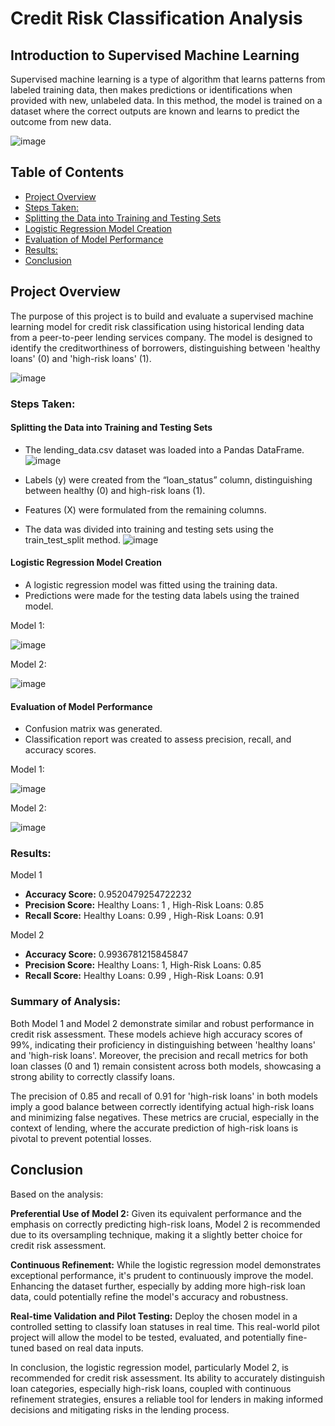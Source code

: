 # Credit Risk Classification Analysis

## Introduction to Supervised Machine Learning

Supervised machine learning is a type of algorithm that learns patterns from labeled training data, then makes predictions or identifications when provided with new, unlabeled data. In this method, the model is trained on a dataset where the correct outputs are known and learns to predict the outcome from new data.

![image](https://github.com/JasmineBamba/credit-risk-classification/assets/135666038/76321420-f251-41fa-8f5c-046171b70b8c)



## Table of Contents

- [Project Overview](#project-overview)
- [Steps Taken:](#steps-taken)
- [Splitting the Data into Training and Testing Sets](#splitting-the-data-into-training-and-testing-sets)
- [Logistic Regression Model Creation](#logistic-regression-model-creation)
- [Evaluation of Model Performance](#evaluation-of-model-performance)
- [Results:](#results)
- [Conclusion](#conclusion)

 
## Project Overview

The purpose of this project is to build and evaluate a supervised machine learning model for credit risk classification using historical lending data from a peer-to-peer lending services company. The model is designed to identify the creditworthiness of borrowers, distinguishing between 'healthy loans' (0) and 'high-risk loans' (1).

![image](https://github.com/JasmineBamba/credit-risk-classification/assets/135666038/f7aa7a24-0e6c-4ff2-a12d-0f0be2584177)


### Steps Taken:

#### Splitting the Data into Training and Testing Sets

- The lending_data.csv dataset was loaded into a Pandas DataFrame.
![image](https://github.com/JasmineBamba/credit-risk-classification/assets/135666038/00390a6a-fea7-4577-86b6-88e3accea607)

- Labels (y) were created from the “loan_status” column, distinguishing between healthy (0) and high-risk loans (1).
- Features (X) were formulated from the remaining columns.
- The data was divided into training and testing sets using the train_test_split method.
![image](https://github.com/JasmineBamba/credit-risk-classification/assets/135666038/d943e4fc-b469-4cb1-a088-6db32faf1374)


#### Logistic Regression Model Creation

- A logistic regression model was fitted using the training data.
- Predictions were made for the testing data labels using the trained model.
  
Model 1:

![image](https://github.com/JasmineBamba/credit-risk-classification/assets/135666038/0c9023d4-1f1c-4863-ab22-ef29cfc71cc6)

Model 2:

![image](https://github.com/JasmineBamba/credit-risk-classification/assets/135666038/0ae5023d-ebbb-4121-8c4c-00f9f7016f61)


#### Evaluation of Model Performance

- Confusion matrix was generated.
- Classification report was created to assess precision, recall, and accuracy scores.


Model 1:

![image](https://github.com/JasmineBamba/credit-risk-classification/assets/135666038/933f9f8f-1106-4797-871e-81554001f0a6)


Model 2:

![image](https://github.com/JasmineBamba/credit-risk-classification/assets/135666038/bd1e0813-72ec-48c7-a86c-9dc285c90b1c)



### Results:

Model 1
  
- **Accuracy Score:** 0.9520479254722232
- **Precision Score:** Healthy Loans: 1 , High-Risk Loans: 0.85
- **Recall Score:** Healthy Loans: 0.99 , High-Risk Loans: 0.91

Model 2

- **Accuracy Score:** 0.9936781215845847
- **Precision Score:** Healthy Loans: 1, High-Risk Loans: 0.85
- **Recall Score:** Healthy Loans: 0.99 , High-Risk Loans: 0.91

### Summary of Analysis:

Both Model 1 and Model 2 demonstrate similar and robust performance in credit risk assessment. These models achieve high accuracy scores of 99%, indicating their proficiency in distinguishing between 'healthy loans' and 'high-risk loans'. Moreover, the precision and recall metrics for both loan classes (0 and 1) remain consistent across both models, showcasing a strong ability to correctly classify loans.

The precision of 0.85 and recall of 0.91 for 'high-risk loans' in both models imply a good balance between correctly identifying actual high-risk loans and minimizing false negatives. These metrics are crucial, especially in the context of lending, where the accurate prediction of high-risk loans is pivotal to prevent potential losses.

## Conclusion

Based on the analysis:

**Preferential Use of Model 2:** Given its equivalent performance and the emphasis on correctly predicting high-risk loans, Model 2 is recommended due to its oversampling technique, making it a slightly better choice for credit risk assessment.

**Continuous Refinement:** While the logistic regression model demonstrates exceptional performance, it's prudent to continuously improve the model. Enhancing the dataset further, especially by adding more high-risk loan data, could potentially refine the model's accuracy and robustness.

**Real-time Validation and Pilot Testing:** Deploy the chosen model in a controlled setting to classify loan statuses in real time. This real-world pilot project will allow the model to be tested, evaluated, and potentially fine-tuned based on real data inputs.

In conclusion, the logistic regression model, particularly Model 2, is recommended for credit risk assessment. Its ability to accurately distinguish loan categories, especially high-risk loans, coupled with continuous refinement strategies, ensures a reliable tool for lenders in making informed decisions and mitigating risks in the lending process.
